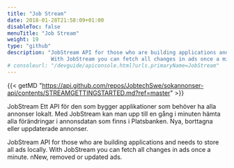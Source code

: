 ```yaml
---
title: "Job Stream"
date: 2018-01-28T21:58:09+01:00
disableToc: false
menuTitle: "Job Stream"
weight: 19
type: "github"
description: "JobStream API for those who are building applications and needs to store all ads locally.
              With JobStream you can fetch all changes in ads once a minute. nNew, removed or updated ads."
# consoleurl: "/devguide/apiconsole.html?urls.primaryName=JobStream"
---
```




{{< getMD "https://api.github.com/repos/JobtechSwe/sokannonser-api/contents/STREAMGETTINGSTARTED.md?ref=master" >}}



JobStream Ett API för den som bygger applikationer som behöver ha alla annonser lokalt. 
Med JobStream kan man upp till en gång i minuten hämta alla förändringar i annonsdatan som finns i Platsbanken. 
Nya, borttagna eller uppdaterade annonser.

JobStream API for those who are building applications and needs to store all ads locally.
With JobStream you can fetch all changes in ads once a minute. nNew, removed or updated ads.